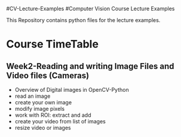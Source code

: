 #CV-Lecture-Examples
#Computer Vision Course Lecture Examples

This Repository contains python files for the lecture examples. 
# Course TimeTable
## Week2-Reading and writing Image Files and Video files (Cameras)
- Overview of Digital images in OpenCV-Python
- read an image 
- create your own image 
- modify image pixels 
- work with ROI: extract and add 
- create your video from list of images 
- resize video or images 